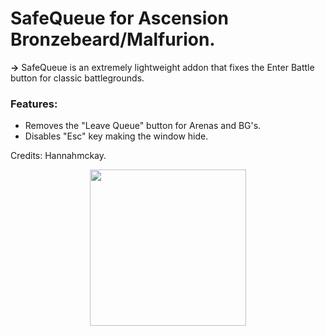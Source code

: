 # SafeQueue for Ascension Bronzebeard/Malfurion.

**->** SafeQueue is an extremely lightweight addon that fixes the Enter Battle button for classic battlegrounds.

### Features:
- Removes the "Leave Queue" button for Arenas and BG's.
- Disables "Esc" key making the window hide.

Credits: Hannahmckay.
<p align="center">
  <img src="https://github.com/user-attachments/assets/3e97af97-34d1-4bd8-b440-251b61610cbc" width="250" />
